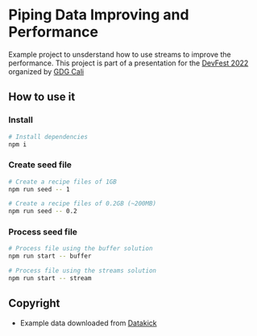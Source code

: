 # Piping Data Improving and Performance

Example project to unsderstand how to use streams to improve the performance. This project is part of a presentation for the [DevFest 2022](https://gdg.community.dev/events/details/google-gdg-cali-presents-devfest-cali-2022/) organized by [GDG Cali](https://gdg.community.dev/gdg-cali/)

## How to use it

### Install
```bash
# Install dependencies
npm i
```


### Create seed file
```bash
# Create a recipe files of 1GB
npm run seed -- 1

# Create a recipe files of 0.2GB (~200MB)
npm run seed -- 0.2
```


### Process seed file
```bash
# Process file using the buffer solution
npm run start -- buffer

# Process file using the streams solution
npm run start -- stream
```


## Copyright
- Example data downloaded from [Datakick](https://gtinsearch.org/)
